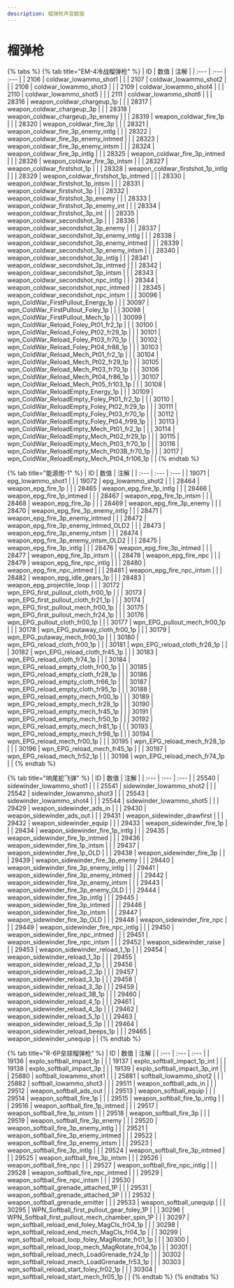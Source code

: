```yaml
---
description: 榴弹枪声音数据
---
```


# 榴弹枪

{% tabs %}
{% tab title="EM-4冷战榴弹枪" %}
| ID | 数值 | 注解 |
| :--- | :--- | :--- |
| 2106 | coldwar\_lowammo\_shot1 |  |
| 2107 | coldwar\_lowammo\_shot2 |  |
| 2108 | coldwar\_lowammo\_shot3 |  |
| 2109 | coldwar\_lowammo\_shot4 |  |
| 2110 | coldwar\_lowammo\_shot5 |  |
| 2111 | coldwar\_lowammo\_shot6 |  |
| 28316 | weapon\_coldwar\_chargeup\_1p |  |
| 28317 | weapon\_coldwar\_chargeup\_3p |  |
| 28318 | weapon\_coldwar\_chargeup\_3p\_enemy |  |
| 28319 | weapon\_coldwar\_fire\_1p |  |
| 28320 | weapon\_coldwar\_fire\_3p |  |
| 28321 | weapon\_coldwar\_fire\_3p\_enemy\_intlg |  |
| 28322 | weapon\_coldwar\_fire\_3p\_enemy\_intmed |  |
| 28323 | weapon\_coldwar\_fire\_3p\_enemy\_intsm |  |
| 28324 | weapon\_coldwar\_fire\_3p\_intlg |  |
| 28325 | weapon\_coldwar\_fire\_3p\_intmed |  |
| 28326 | weapon\_coldwar\_fire\_3p\_intsm |  |
| 28327 | weapon\_coldwar\_firstshot\_1p |  |
| 28328 | weapon\_coldwar\_firstshot\_1p\_intlg |  |
| 28329 | weapon\_coldwar\_firstshot\_1p\_intmed |  |
| 28330 | weapon\_coldwar\_firstshot\_1p\_intsm |  |
| 28331 | weapon\_coldwar\_firstshot\_3p |  |
| 28332 | weapon\_coldwar\_firstshot\_3p\_enemy |  |
| 28333 | weapon\_coldwar\_firstshot\_3p\_enemy\_int |  |
| 28334 | weapon\_coldwar\_firstshot\_3p\_int |  |
| 28335 | weapon\_coldwar\_secondshot\_3p |  |
| 28336 | weapon\_coldwar\_secondshot\_3p\_enemy |  |
| 28337 | weapon\_coldwar\_secondshot\_3p\_enemy\_intlg |  |
| 28338 | weapon\_coldwar\_secondshot\_3p\_enemy\_intmed |  |
| 28339 | weapon\_coldwar\_secondshot\_3p\_enemy\_intsm |  |
| 28340 | weapon\_coldwar\_secondshot\_3p\_intlg |  |
| 28341 | weapon\_coldwar\_secondshot\_3p\_intmed |  |
| 28342 | weapon\_coldwar\_secondshot\_3p\_intsm |  |
| 28343 | weapon\_coldwar\_secondshot\_npc\_intlg |  |
| 28344 | weapon\_coldwar\_secondshot\_npc\_intmed |  |
| 28345 | weapon\_coldwar\_secondshot\_npc\_intsm |  |
| 30096 | wpn\_ColdWar\_FirstPullout\_Energy\_1p |  |
| 30097 | wpn\_ColdWar\_FirstPullout\_Foley\_1p |  |
| 30098 | wpn\_ColdWar\_FirstPullout\_Mech\_1p |  |
| 30099 | wpn\_ColdWar\_Reload\_Foley\_Pt01\_fr2\_1p |  |
| 30100 | wpn\_ColdWar\_Reload\_Foley\_Pt02\_fr29\_1p |  |
| 30101 | wpn\_ColdWar\_Reload\_Foley\_Pt03\_fr70\_1p |  |
| 30102 | wpn\_ColdWar\_Reload\_Foley\_Pt04\_fr88\_1p |  |
| 30103 | wpn\_ColdWar\_Reload\_Mech\_Pt01\_fr2\_1p |  |
| 30104 | wpn\_ColdWar\_Reload\_Mech\_Pt02\_fr29\_1p |  |
| 30105 | wpn\_ColdWar\_Reload\_Mech\_Pt03\_fr70\_1p |  |
| 30106 | wpn\_ColdWar\_Reload\_Mech\_Pt04\_fr86\_1p |  |
| 30107 | wpn\_ColdWar\_Reload\_Mech\_Pt05\_fr103\_1p |  |
| 30108 | wpn\_ColdWar\_ReloadEmpty\_Energy\_1p |  |
| 30109 | wpn\_ColdWar\_ReloadEmpty\_Foley\_Pt01\_fr2\_1p |  |
| 30110 | wpn\_ColdWar\_ReloadEmpty\_Foley\_Pt02\_fr29\_1p |  |
| 30111 | wpn\_ColdWar\_ReloadEmpty\_Foley\_Pt03\_fr70\_1p |  |
| 30112 | wpn\_ColdWar\_ReloadEmpty\_Foley\_Pt04\_fr99\_1p |  |
| 30113 | wpn\_ColdWar\_ReloadEmpty\_Mech\_Pt01\_fr2\_1p |  |
| 30114 | wpn\_ColdWar\_ReloadEmpty\_Mech\_Pt02\_fr29\_1p |  |
| 30115 | wpn\_ColdWar\_ReloadEmpty\_Mech\_Pt03\_fr70\_1p |  |
| 30116 | wpn\_ColdWar\_ReloadEmpty\_Mech\_Pt03B\_fr70\_1p |  |
| 30117 | wpn\_ColdWar\_ReloadEmpty\_Mech\_Pt04\_fr106\_1p |  |
{% endtab %}

{% tab title="能源炮-1" %}
| ID | 数值 | 注解 |
| :--- | :--- | :--- |
| 19071 | epg\_lowammo\_shot1 |  |
| 19072 | epg\_lowammo\_shot2 |  |
| 28464 | weapon\_epg\_fire\_1p |  |
| 28465 | weapon\_epg\_fire\_1p\_intlg |  |
| 28466 | weapon\_epg\_fire\_1p\_intmed |  |
| 28467 | weapon\_epg\_fire\_1p\_intsm |  |
| 28468 | weapon\_epg\_fire\_3p |  |
| 28469 | weapon\_epg\_fire\_3p\_enemy |  |
| 28470 | weapon\_epg\_fire\_3p\_enemy\_intlg |  |
| 28471 | weapon\_epg\_fire\_3p\_enemy\_intmed |  |
| 28472 | weapon\_epg\_fire\_3p\_enemy\_intmed\_OLD2 |  |
| 28473 | weapon\_epg\_fire\_3p\_enemy\_intsm |  |
| 28474 | weapon\_epg\_fire\_3p\_enemy\_intsm\_OLD2 |  |
| 28475 | weapon\_epg\_fire\_3p\_intlg |  |
| 28476 | weapon\_epg\_fire\_3p\_intmed |  |
| 28477 | weapon\_epg\_fire\_3p\_intsm |  |
| 28478 | weapon\_epg\_fire\_npc |  |
| 28479 | weapon\_epg\_fire\_npc\_intlg |  |
| 28480 | weapon\_epg\_fire\_npc\_intmed |  |
| 28481 | weapon\_epg\_fire\_npc\_intsm |  |
| 28482 | weapon\_epg\_idle\_gears\_1p |  |
| 28483 | weapon\_epg\_projectile\_loop |  |
| 30172 | wpn\_EPG\_first\_pullout\_cloth\_fr00\_1p |  |
| 30173 | wpn\_EPG\_first\_pullout\_cloth\_fr21\_1p |  |
| 30174 | wpn\_EPG\_first\_pullout\_mech\_fr00\_1p |  |
| 30175 | wpn\_EPG\_first\_pullout\_mech\_fr24\_1p |  |
| 30176 | wpn\_EPG\_pullout\_cloth\_fr00\_1p |  |
| 30177 | wpn\_EPG\_pullout\_mech\_fr00\_1p |  |
| 30178 | wpn\_EPG\_putaway\_cloth\_fr00\_1p |  |
| 30179 | wpn\_EPG\_putaway\_mech\_fr00\_1p |  |
| 30180 | wpn\_EPG\_reload\_cloth\_fr00\_1p |  |
| 30181 | wpn\_EPG\_reload\_cloth\_fr28\_1p |  |
| 30182 | wpn\_EPG\_reload\_cloth\_fr45\_1p |  |
| 30183 | wpn\_EPG\_reload\_cloth\_fr74\_1p |  |
| 30184 | wpn\_EPG\_reload\_empty\_cloth\_fr00\_1p |  |
| 30185 | wpn\_EPG\_reload\_empty\_cloth\_fr28\_1p |  |
| 30186 | wpn\_EPG\_reload\_empty\_cloth\_fr66\_1p |  |
| 30187 | wpn\_EPG\_reload\_empty\_cloth\_fr95\_1p |  |
| 30188 | wpn\_EPG\_reload\_empty\_mech\_fr00\_1p |  |
| 30189 | wpn\_EPG\_reload\_empty\_mech\_fr28\_1p |  |
| 30190 | wpn\_EPG\_reload\_empty\_mech\_fr45\_1p |  |
| 30191 | wpn\_EPG\_reload\_empty\_mech\_fr50\_1p |  |
| 30192 | wpn\_EPG\_reload\_empty\_mech\_fr81\_1p |  |
| 30193 | wpn\_EPG\_reload\_empty\_mech\_fr98\_1p |  |
| 30194 | wpn\_EPG\_reload\_mech\_fr00\_1p |  |
| 30195 | wpn\_EPG\_reload\_mech\_fr28\_1p |  |
| 30196 | wpn\_EPG\_reload\_mech\_fr45\_1p |  |
| 30197 | wpn\_EPG\_reload\_mech\_fr52\_1p |  |
| 30198 | wpn\_EPG\_reload\_mech\_fr74\_1p |  |
{% endtab %}

{% tab title="响尾蛇飞弹" %}
| ID | 数值 | 注解 |
| :--- | :--- | :--- |
| 25540 | sidewinder\_lowammo\_shot1 |  |
| 25541 | sidewinder\_lowammo\_shot2 |  |
| 25542 | sidewinder\_lowammo\_shot3 |  |
| 25543 | sidewinder\_lowammo\_shot4 |  |
| 25544 | sidewinder\_lowammo\_shot5 |  |
| 29429 | weapon\_sidewinder\_ads\_in |  |
| 29430 | weapon\_sidewinder\_ads\_out |  |
| 29431 | weapon\_sidewinder\_drawfirst |  |
| 29432 | weapon\_sidewinder\_equip |  |
| 29433 | weapon\_sidewinder\_fire\_1p |  |
| 29434 | weapon\_sidewinder\_fire\_1p\_intlg |  |
| 29435 | weapon\_sidewinder\_fire\_1p\_intmed |  |
| 29436 | weapon\_sidewinder\_fire\_1p\_intsm |  |
| 29437 | weapon\_sidewinder\_fire\_1p\_OLD |  |
| 29438 | weapon\_sidewinder\_fire\_3p |  |
| 29439 | weapon\_sidewinder\_fire\_3p\_enemy |  |
| 29440 | weapon\_sidewinder\_fire\_3p\_enemy\_intlg |  |
| 29441 | weapon\_sidewinder\_fire\_3p\_enemy\_intmed |  |
| 29442 | weapon\_sidewinder\_fire\_3p\_enemy\_intsm |  |
| 29443 | weapon\_sidewinder\_fire\_3p\_enemy\_OLD |  |
| 29444 | weapon\_sidewinder\_fire\_3p\_intlg |  |
| 29445 | weapon\_sidewinder\_fire\_3p\_intmed |  |
| 29446 | weapon\_sidewinder\_fire\_3p\_intsm |  |
| 29447 | weapon\_sidewinder\_fire\_3p\_OLD |  |
| 29448 | weapon\_sidewinder\_fire\_npc |  |
| 29449 | weapon\_sidewinder\_fire\_npc\_intlg |  |
| 29450 | weapon\_sidewinder\_fire\_npc\_intmed |  |
| 29451 | weapon\_sidewinder\_fire\_npc\_intsm |  |
| 29452 | weapon\_sidewinder\_raise |  |
| 29453 | weapon\_sidewinder\_reload\_1\_1p |  |
| 29454 | weapon\_sidewinder\_reload\_1\_3p |  |
| 29455 | weapon\_sidewinder\_reload\_2\_1p |  |
| 29456 | weapon\_sidewinder\_reload\_2\_3p |  |
| 29457 | weapon\_sidewinder\_reload\_3\_1p |  |
| 29458 | weapon\_sidewinder\_reload\_3\_3p |  |
| 29459 | weapon\_sidewinder\_reload\_3B\_1p |  |
| 29460 | weapon\_sidewinder\_reload\_4\_1p |  |
| 29461 | weapon\_sidewinder\_reload\_4\_3p |  |
| 29462 | weapon\_sidewinder\_reload\_5\_1p |  |
| 29463 | weapon\_sidewinder\_reload\_5\_3p |  |
| 29464 | weapon\_sidewinder\_reload\_beeps\_1p |  |
| 29465 | weapon\_sidewinder\_unequip |  |
{% endtab %}

{% tab title="R-6P垒球榴弹枪" %}
| ID | 数值 | 注解 |
| :--- | :--- | :--- |
| 19136 | explo\_softball\_impact\_1p |  |
| 19137 | explo\_softball\_impact\_1p\_int |  |
| 19138 | explo\_softball\_impact\_3p |  |
| 19139 | explo\_softball\_impact\_3p\_int |  |
| 25880 | softball\_lowammo\_shot1 |  |
| 25881 | softball\_lowammo\_shot2 |  |
| 25882 | softball\_lowammo\_shot3 |  |
| 29511 | weapon\_softball\_ads\_in |  |
| 29512 | weapon\_softball\_ads\_out |  |
| 29513 | weapon\_softball\_equip |  |
| 29514 | weapon\_softball\_fire\_1p |  |
| 29515 | weapon\_softball\_fire\_1p\_intlg |  |
| 29516 | weapon\_softball\_fire\_1p\_intmed |  |
| 29517 | weapon\_softball\_fire\_1p\_intsm |  |
| 29518 | weapon\_softball\_fire\_3p |  |
| 29519 | weapon\_softball\_fire\_3p\_enemy |  |
| 29520 | weapon\_softball\_fire\_3p\_enemy\_intlg |  |
| 29521 | weapon\_softball\_fire\_3p\_enemy\_intmed |  |
| 29522 | weapon\_softball\_fire\_3p\_enemy\_intsm |  |
| 29523 | weapon\_softball\_fire\_3p\_intlg |  |
| 29524 | weapon\_softball\_fire\_3p\_intmed |  |
| 29525 | weapon\_softball\_fire\_3p\_intsm |  |
| 29526 | weapon\_softball\_fire\_npc |  |
| 29527 | weapon\_softball\_fire\_npc\_intlg |  |
| 29528 | weapon\_softball\_fire\_npc\_intmed |  |
| 29529 | weapon\_softball\_fire\_npc\_intsm |  |
| 29530 | weapon\_softball\_grenade\_attached\_1P |  |
| 29531 | weapon\_softball\_grenade\_attached\_3P |  |
| 29532 | weapon\_softball\_grenade\_emitter |  |
| 29533 | weapon\_softball\_unequip |  |
| 30295 | WPN\_Softball\_first\_pullout\_gear\_foley\_1P |  |
| 30296 | WPN\_Softball\_first\_pullout\_mech\_chamber\_spin\_1P |  |
| 30297 | wpn\_softball\_reload\_end\_foley\_MagCls\_fr04\_1p |  |
| 30298 | wpn\_softball\_reload\_end\_mech\_MagCls\_fr04\_1p |  |
| 30299 | wpn\_softball\_reload\_loop\_foley\_MagRotate\_fr01\_1p |  |
| 30300 | wpn\_softball\_reload\_loop\_mech\_MagRotate\_fr04\_1p |  |
| 30301 | wpn\_softball\_reload\_mech\_LoadGrenade\_fr24\_1p |  |
| 30302 | wpn\_softball\_reload\_mech\_LoadGrenade\_fr53\_1p |  |
| 30303 | wpn\_softball\_reload\_start\_foley\_fr02\_1p |  |
| 30304 | wpn\_softball\_reload\_start\_mech\_fr05\_1p |  |
{% endtab %}
{% endtabs %}

